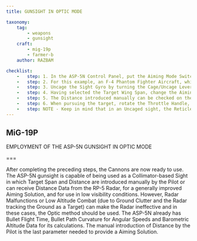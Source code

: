 ```yaml
---
title: GUNSIGHT IN OPTIC MODE

taxonomy:
    tag:
        - weapons
        - gunsight
    craft: 
        - mig-19p
        - farmer-b
    author: RAZBAM

checklist:
    -   step: 1. In the ASP-5N Control Panel, put the Aiming Mode Switch in the Optic Position. This will remove the Radar Data from the ASP-5N and make it start to receive Target Wing Span and Distance Data that is manually introduced by the Pilot. 
    -   step: 2. For this example, an F-4 Phantom Fighter Aircraft, which has a Wingspan of 11 meters, is used as a Target. In this case, a value of 11 meters must be entered on the TARGET BASE/WING SPAN selector on the Sight. 
    -   step: 3. Uncage the Sight Gyro by turning the Cage/Uncage Lever. This allows the Aiming Reticle to move freely allowing Gunsight Gyro Precession.
    -   step: 4. Having selected the Target Wing Span, change the Aiming Reticle Distance by rotating the Throttle Handle backwards and forwards, check the change in the Diameter of the Outer Circle. 
    -   step: 5. The Distance introduced manually can be checked on the Target Distance Indicator to the left of the ASP-5N Sight.
    -   step: 6. When pursuing the target, rotate the Throttle Handle, so the wingtips of the Phantom touch the borders of the Outer Circle. This ensures the correct distance to target is introduced into the Sight. As the Distance to Target changes, this value can be adjusted, the Sight will calculate the Angular Velocity value and project an Aiming Solution. Open fire while maintaining the Center Dot over the Target. 
    -   step: NOTE - Keep in mind that in an Uncaged sight, the Reticle will move further down in an climbing maneuver as the introduced distance is increased. <br />During this process, as the Gunsight Gyros are Uncaged, it may be possible that during high G maneuvers, the reticle moves too far down, disappearing from the Sight Field of View. While this may not be an issue at Short Range, because Bullet deflection is not relevant, it may prevent effective engagement of Targets at Medium to Far Distances as in this case it will be impossible to introduce the correct Distance for a good Aiming Solution. <br />Standard solutions are to maintain the sight Caged until the Distance Measurement, then Uncage and Fire over the established aiming point, or use a Caged Sight and aim by the Pilot´s own predictions.<br />However, in the MiG-19, a Technical solution was provided for these cases - the ASP-5N Aiming Reticle dampening Button on the Control Stick. <br />This Button is an electrical Caging, Centering the Gunsight Reticle when pressed. This way, the Pilot can introduce the correct Distance into the Sight during intense maneuvering while the Lead Angle Calculations for the selected Distance are still made. When the button is released, the Reticle returns to the Calculated Impact Point Position (CIIP).
---
```


## MiG-19P 
EMPLOYMENT OF THE ASP-5N GUNSIGHT IN OPTIC MODE

===

After completing the preceding steps, the Cannons are now ready to use. The ASP-5N gunsight is capable of being used as a Collimator-based Sight in which Target Span and Distance are introduced manually by the Pilot or can receive Distance Data from the RP-5 Radar, for a generally improved Aiming Solution, and for use in low visibility conditions.  However, Radar Malfunctions or Low Altitude Combat (due to Ground Clutter and the Radar tracking the Ground as a Target) can make the Radar ineffective and in these cases, the Optic method should be used.  The ASP-5N already has Bullet Flight Time, Bullet Path Curvature for Angular Speeds and Barometric Altitude Data for its calculations. The manual introduction of Distance by the Pilot is the last parameter needed to provide a Aiming Solution.
